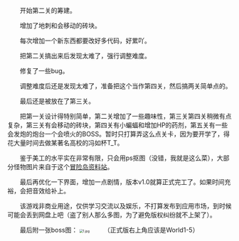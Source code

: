 &emsp;&emsp;开始第二关的筹建。

&emsp;&emsp;增加了地刺和会移动的砖块。

&emsp;&emsp;每次增加一个新东西都要改好多代码，好累吖。

&emsp;&emsp;把第二关搞出来后发现太难了，强行调整难度。

&emsp;&emsp;修复了一些bug。

&emsp;&emsp;调整难度后还是发现太难了，准备把这个当作第四关，然后搞两关简单点的。

&emsp;&emsp;最后还是被放在了第三关。

&emsp;&emsp;把第一关设计得特别简单，第二关增加了一些趣味性，第三关第四关稍微有点复杂，第三关有会移动的砖块，第四关有小蝙蝠和增加HP的药剂，第五关有一些会发炮的炮台一个会喷火的BOSS。暂时只打算弄这么点关卡，因为要开学了，得花大量时间去做某著名高校的冯如杯T_T。

&emsp;&emsp;鉴于美工的水平实在非常有限，只会用ps抠图（没错，我就是这么菜），大部分怪物图片来自于这个[冒险岛资料站](http://mxd.52pk.com/ziliao/561910.shtml)。

&emsp;&emsp;最后再优化一下界面，增加一点剧情，版本v1.0就算正式完工了。如果时间充裕，会把音效给补上。

&emsp;&emsp;该游戏非商业用途，仅供学习交流以及娱乐，不打算发布到应用市场，到时候可能会丢到网盘上吧（盗了别人那么多图，为了避免版权纠纷就不上架了）。

&emsp;&emsp;最后附一张boss图：
<img src="https://i.loli.net/2018/02/23/5a8fe8a81d3a1.jpg" alt="1.jpg" title="1.jpg"  style="zoom:50%"/>
&emsp;&emsp;（正式版右上角应该是World1-5）

